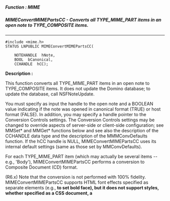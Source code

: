##### Function : MIME
##### MIMEConvertMIMEPartsCC - Converts all TYPE_MIME_PART items in an open note to TYPE_COMPOSITE items.
---
```
#include <mime.h>
STATUS LNPUBLIC MIMEConvertMIMEPartsCC(

	NOTEHANDLE  hNote,
	BOOL  bCanonical,
	CCHANDLE  hCC);
```
**Description :**

This function converts all TYPE_MIME_PART items in an open note to 
TYPE_COMPOSITE items.    It does not update the Domino database; to update the 
database, call NSFNoteUpdate.

You must specify as input the handle to the open note and a BOOLEAN value 
indicating if the note was opened in canonical format (TRUE) or host format 
(FALSE).  In addition, you may specify a handle pointer to the Conversion 
Controls settings.  The Conversion Controls settings may be changed to override 
aspects of server-side or client-side configuration; see MMSet* and MMGet* 
functions below and see also the description of the CCHANDLE data type and the 
description of the MMMConvDefaults function.  If the hCC handle is NULL, 
MIMEConvertMIMEPartsCC uses its internal default settings (same as those set by 
MMConvDefaults).

For each TYPE_MIME_PART item (which may actually be several items -- e.g., 
'Body'), MIMEConvertMIMEPartsCC performs a conversion to Composite Document 
(CD) format.

(R6.x) Note that the conversion is not performed with 100% fidelity.  
MIMEConvertMIMEPartsCC supports HTML font effects specified as separate 
elements (e.g., <b> to set bold face), but it does not support styles, whether 
specified as a CSS document, a <style> element, or as a 'style=' parameter to 
other elements (e.g., <div> or <span>).  MIMEConvertMIMEPartsCC does not fully 
support the conversion of multipart/related parts; image placement in the 
converted document will not match the original placement in the source 
document.  The rendering of tables and lists also may be somewhat different in 
the converted document.  MIMEConvertMIMEPartsCC also does not convert "active 
content"; for example, Javascript contained in an application/x-javascript 
part.  Such parts are retained as attachments in the converted document.

(R7.x/R8) Note that the conversion is not performed with 100% fidelity.  
MIMEConvertMIMEPartsCC supports HTML font effects specified as separate 
elements (e.g., <b> to set bold face), but it does not support styles, whether 
specified as a CSS document, a <style> element, or as a 'style=' parameter to 
other elements (e.g., <div> or <span>).  The rendering of tables and lists also 
may be somewhat different in the converted document.  MIMEConvertMIMEPartsCC 
also does not convert "active content"; for example, Javascript contained in an 
application/x-javascript part.  Such parts are retained as attachments in the 
converted document.

If MIMEConvertMIMEPartsCC is called on the Domino server, its actions are 
affected by its configuration as specified in the Domino Server Configuration; 
see the MIME pages of the Server Configuration for details.  If 
MIMEConvertMIMEPartsCC is called on the Notes client, its actions are affected 
by its configuration as specified in the Personal Name and Address book; see 
the International MIME Settings document for details.

**Parameters :**
Input :
hNote  -  The handle to the open note to be converted.

bCanonical  -  A boolean flag that is TRUE if the input note is in canonical format,  FALSE otherwise.

hCC  -  If non-NULL, the handle to the Conversion Controls settings.  If NULL, the default settings are used (same as those set by MMConvDefaults).

Output :
(routine)  -  Return status from this call.
	NOERROR - Successfully converted the note.
	ERR_xxx - Errors returned by lower level functions.  Call to OSLoadString to interpret the error status as a string that you may display/log for the user.



**Sample Usage :**
```
/* get the notes flags, determine if the note was opened in canonical format, */
/*  create the default conversion control settings and then call 
MIMEConvertMIMEPartCC */

WORD wNoteFlags;
BOOL bCanonical;
CCHANDLE hCC = NULLHANDLE;
STATUS error;

NSFNoteGetInfo(hNote, _NOTE_FLAGS, &wNoteFlags);

bCanonical = (wNoteFlags & NOTE_FLAG_CANONICAL) != 0;

if (error = MMreateConvControls(&hCC)) { /* create the default conversion 
control settings */
	goto exit;
}

MMSetReadReceipt(hCC, 1);  /* 0 - Do not pass read receipt requests when 
importing or exporting (default) */
	    /* 1 - Support read receipt requests (as Return-Receipt-To when 
exporting) */
	    /* 2 - Support read receipt requests (as 
Disposition-Notification-To when exporting) */

if (error = MIMEConvertMIMEPartsCC(hNote, bCanonical, hCC)) {
	goto exit;
}

if (error = MMDestroyConvControls(hCC)) { /* destroy the default conversion 
control settings */
	goto exit;
}

```
**See Also :**
[MIMEConvertMIMEPartCC](/reference/Func/MIMEConvertMIMEPartCC)
[TYPE_xxx](/reference/Symb/TYPE_xxx)
---
